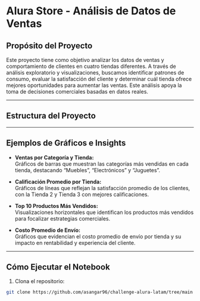 # Alura Store - Análisis de Datos de Ventas

## Propósito del Proyecto

Este proyecto tiene como objetivo analizar los datos de ventas y comportamiento de clientes en cuatro tiendas diferentes. A través de análisis exploratorio y visualizaciones, buscamos identificar patrones de consumo, evaluar la satisfacción del cliente y determinar cuál tienda ofrece mejores oportunidades para aumentar las ventas. Este análisis apoya la toma de decisiones comerciales basadas en datos reales.

---

## Estructura del Proyecto


---

## Ejemplos de Gráficos e Insights

- **Ventas por Categoría y Tienda:**  
  Gráficos de barras que muestran las categorías más vendidas en cada tienda, destacando “Muebles”, “Electrónicos” y “Juguetes”.

- **Calificación Promedio por Tienda:**  
  Gráficos de líneas que reflejan la satisfacción promedio de los clientes, con la Tienda 2 y Tienda 3 con mejores calificaciones.

- **Top 10 Productos Más Vendidos:**  
  Visualizaciones horizontales que identifican los productos más vendidos para focalizar estrategias comerciales.

- **Costo Promedio de Envío:**  
  Gráficos que evidencian el costo promedio de envío por tienda y su impacto en rentabilidad y experiencia del cliente.

---

## Cómo Ejecutar el Notebook

1. Clona el repositorio:

```bash
git clone https://github.com/asangar96/challenge-alura-latam/tree/main


